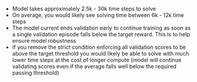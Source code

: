 - Model takes approximately 2.5k - 30k time steps to solve
- On average, you would likely see solving time between 6k - 12k time steps
- The model current ends validation early to continue training as soon as a single validation episode falls below the target reward. This is to help ensure model robustness
- If you remove the strict condition enforcing all validation scores to be above the target threshold you would likely be able to solve with much lower time steps at the cost of longer compute (model will continue validating scores even if the average falls well below the required passing threshold)
